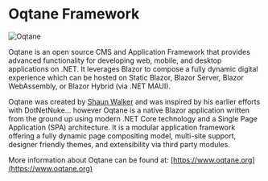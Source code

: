 # Oqtane Framework

![Oqtane](https://github.com/oqtane/framework/blob/master/oqtane.png?raw=true "Oqtane")

Oqtane is an open source CMS and Application Framework that provides advanced functionality for developing web, mobile, and desktop applications on .NET. It leverages Blazor to compose a fully dynamic digital experience which can be hosted on Static Blazor, Blazor Server, Blazor WebAssembly, or Blazor Hybrid (via .NET MAUI).

Oqtane was created by [Shaun Walker](https://www.linkedin.com/in/shaunbrucewalker/) and was inspired by his earlier efforts with DotNetNuke... however Oqtane is a native Blazor application written from the ground up using modern .NET Core technology and a Single Page Application (SPA) architecture. It is a modular application framework offering a fully dynamic page compositing model, multi-site support, designer friendly themes, and extensibility via third party modules.

More information about Oqtane can be found at: [https://www.oqtane.org](https://www.oqtane.org)

